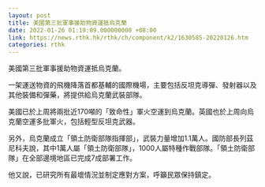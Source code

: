 ```yaml
---
layout: post
title: 美國第三批軍事援助物資運抵烏克蘭
date: 2022-01-26 01:19:09.000000000 +08:00
link: https://news.rthk.hk/rthk/ch/component/k2/1630585-20220126.htm
categories: rthk
---
```


美國第三批軍事援助物資運抵烏克蘭。

一架運送物資的飛機降落首都基輔的國際機場，主要包括反坦克導彈、發射器以及其他裝備和彈藥，將提供給烏克蘭武裝部隊。

美國已於上周將兩批近170噸的「致命性」軍火空運到烏克蘭。英國也於上周向烏克蘭空運多批軍火，包括輕型反坦克武器。

另外，烏克蘭成立「領土防衛部隊指揮部」，武裝力量增加1.1萬人。國防部長列茲尼科夫說，其中1萬人屬「領土防衛部隊」，1000人屬特種作戰部隊。「領土防衛部隊」在全部邊境地區已完成7成部署工作。

他又說，已研究所有最壞情況並制定應對方案，呼籲民眾保持鎮定。



　　
